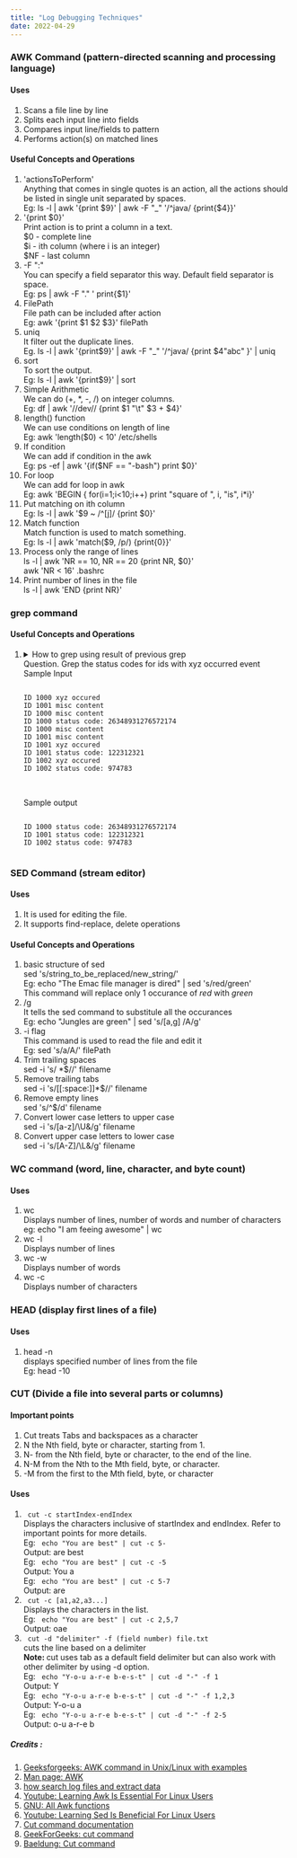 ```yaml
---
title: "Log Debugging Techniques"
date: 2022-04-29
---
```


### AWK Command (pattern-directed scanning and processing language)

#### Uses

1. Scans a file line by line
2. Splits each input line into fields
3. Compares input line/fields to pattern
4. Performs action(s) on matched lines

#### Useful Concepts and Operations

1. 'actionsToPerform' <br> Anything that comes in single quotes is an action, all the actions should be listed in single
   unit separated by spaces. <br> Eg: ls -l \| awk '{print $9}' \| awk -F "_" '/^java/ {print{$4}}'
2. '{print $0}' <br> Print action is to print a column in a text. <br> $0 - complete line <br> $i - ith column (where i
   is an integer) <br> $NF - last column
3. -F ":" <br> You can specify a field separator this way. Default field separator is space. <br> Eg: ps \| awk -F "." '
   print{$1}'
4. FilePath <br> File path can be included after action <br> Eg: awk '{print $1 $2 $3}' filePath
5. uniq <br> It filter out the duplicate lines. <br> Eg. ls -l \| awk '{print$9}' \| awk -F "_" '/^java/ {print $4"abc"
   }' \| uniq
6. sort <br> To sort the output. <br> Eg: ls -l \| awk '{print$9}' \| sort
7. Simple Arithmetic <br> We can do (+, *, -, \/) on integer columns. <br> Eg: df \| awk '/\/dev\// {print $1 "\t" $3 +
   $4}'
8. length() function <br> We can use conditions on length of line <br> Eg: awk 'length($0) < 10' /etc/shells
9. If condition <br> We can add if condition in the awk <br> Eg: ps -ef \| awk '{if($NF == "-bash") print $0}'
10. For loop <br> We can add for loop in awk <br> Eg: awk 'BEGIN { for(i=1;i<10;i++) print "square of ", i, "is", i*i}'
11. Put matching on ith column <br> Eg: ls -l \| awk '$9 ~ /^[j]/ {print $0}'
12. Match function <br> Match function is used to match something. <br> Eg: ls -l \| awk 'match($9, /p/) {print{0}}'
13. Process only the range of lines <br> ls -l \| awk 'NR == 10, NR == 20 {print NR, $0}' <br> awk 'NR < 16' .bashrc
14. Print number of lines in the file <br> ls -l \| awk 'END {print NR}'

### grep command

#### Useful Concepts and Operations

<ol> <li> <details> <summary> How to grep using result of previous grep <br> Question. Grep the status codes for ids with xyz occurred event <br> Sample Input 
<pre><code> 
ID 1000 xyz occured 
ID 1001 misc content 
ID 1000 misc content 
ID 1000 status code: 26348931276572174 
ID 1000 misc content 
ID 1001 misc content 
ID 1001 xyz occured 
ID 1001 status code: 122312321 
ID 1002 xyz occured 
ID 1002 status code: 974783
 </code></pre> <br> Sample output 
<pre><code> 
ID 1000 status code: 26348931276572174 
ID 1001 status code: 122312321 
ID 1002 status code: 974783 
</code></pre> </summary> <p> Solution <br> for x in `grep 'xyz occured' xyz.txt | awk '{print $2}'`; do grep "$x status code" xyz.txt; done <br> <a href="https://stackoverflow.com/a/18179401/6744037">Reference</a> </p> </details>
</li>
</ol>

### SED Command (stream editor)

#### Uses

1. It is used for editing the file.
2. It supports find-replace, delete operations

#### Useful Concepts and Operations

1. basic structure of sed <br> sed 's/string_to_be_replaced/new_string/' <br> Eg: echo "The Emac file manager is dired"
   \| sed 's/red/green' <br> This command will replace only 1 occurance of *red* with *green*
2. /g <br> It tells the sed command to substitule all the occurances <br> Eg: echo "Jungles are green" \| sed 's/[a,g]
   /A/g'
3. -i flag <br> This command is used to read the file and edit it <br> Eg: sed 's/a/A/' filePath
4. Trim trailing spaces <br> sed -i 's/ *$//' filename
5. Remove trailing tabs <br> sed -i 's/[[:space:]]*$//' filename
6. Remove empty lines <br> sed 's/^$/d' filename
7. Convert lower case letters to upper case <br> sed -i 's/[a-z]/\U&/g' filename
8. Convert upper case letters to lower case <br> sed -i 's/[A-Z]/\L&/g' filename

### WC command (word, line, character, and byte count)

#### Uses

1. wc <br> Displays number of lines, number of words and number of characters <br> eg: echo "I am feeing awesome" \| wc
2. wc -l <br> Displays number of lines
3. wc -w <br> Displays number of words
4. wc -c <br> Displays number of characters

### HEAD (display first lines of a file)

#### Uses

1. head -n <br> displays specified number of lines from the file <br> Eg: head -10

### CUT (Divide a file into several parts or columns)

#### Important points

1. Cut treats Tabs and backspaces as a character
2. N the Nth field, byte or character, starting from 1.
3. N- from the Nth field, byte or character, to the end of the line. 
4. N-M from the Nth to the Mth field, byte, or character.
5. -M from the first to the Mth field, byte, or character

#### Uses

<ol>
 <li> 
   <code> cut -c startIndex-endIndex </code> <br>
   Displays the characters inclusive of startIndex and endIndex. Refer to important points for more details. <br>
   Eg: <code> echo "You are best" | cut -c 5- </code> <br> Output: are best <br>
   Eg: <code> echo "You are best" | cut -c -5 </code> <br> Output: You a <br>
   Eg: <code> echo "You are best" | cut -c 5-7 </code> <br> Output: are <br>
</li>
<li>
   <code> cut -c [a1,a2,a3...] </code> <br> 
   Displays the characters in the list. <br>
   Eg: <code> echo "You are best" | cut -c 2,5,7 </code> <br> Output: oae
</li>
<li>
   <code> cut -d "delimiter" -f (field number) file.txt </code> <br>
   cuts the line based on a delimiter <br>
   <b> Note: </b> cut uses tab as a default field delimiter but can also work with other delimiter by using -d option. <br>
   Eg: <code> echo "Y-o-u a-r-e b-e-s-t" | cut -d "-" -f 1 </code> <br> Output: Y <br>
   Eg: <code> echo "Y-o-u a-r-e b-e-s-t" | cut -d "-" -f 1,2,3 </code> <br> Output: Y-o-u a <br>
   Eg: <code> echo "Y-o-u a-r-e b-e-s-t" | cut -d "-" -f 2-5 </code> <br> Output: o-u a-r-e b <br>
</li>
</ol>

##### Credits :

1. [Geeksforgeeks: AWK command in Unix/Linux with examples](https://www.geeksforgeeks.org/awk-command-unixlinux-examples/)
2. [Man page: AWK](https://man7.org/linux/man-pages/man1/awk.1p.html)
3. [how search log files and extract data](https://www.sentinelone.com/blog/how-search-log-files-extract-data/)
4. [Youtube: Learning Awk Is Essential For Linux Users](https://www.youtube.com/watch?v=9YOZmI-zWok)
5. [GNU: All Awk functions](https://www.gnu.org/software/gawk/manual/html_node/Functions.html)
6. [Youtube: Learning Sed Is Beneficial For Linux Users](https://www.youtube.com/watch?v=EACe7aiGczw)
7. [Cut command documentation](https://ss64.com/bash/cut.html)
8. [GeekForGeeks: cut command](https://www.geeksforgeeks.org/cut-command-linux-examples/)
9. [Baeldung: Cut command](https://www.baeldung.com/linux/cut-command)
